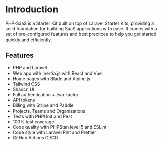 # Introduction

PHP-SaaS is a Starter Kit built on top of Laravel Starter Kits, providing a solid foundation for building SaaS applications with ease.
It comes with a set of pre-configured features and best practices to help you get started quickly and efficiently.

## Features

- PHP and Laravel
- Web app with Inertia.js with React and Vue
- Home pages with Blade and Alpine.js
- Tailwind CSS
- Shadcn UI
- Full authentication + two-factor
- API tokens
- Billing with Stripe and Paddle
- Projects, Teams and Organizations
- Tests with PHPUnit and Pest
- 100% test coverage
- Code quality with PHPStan level 5 and ESLint
- Code style with Laravel Pint and Prettier
- GitHub Actions CI/CD
